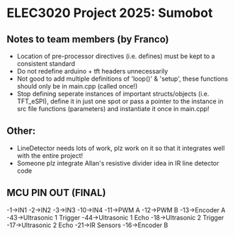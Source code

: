 # ELEC3020 Project 2025: Sumobot


## Notes to team members (by Franco)
- Location of pre-processor directives (i.e. defines) must be kept to a consistent standard
- Do not redefine arduino + tft headers unnecessarily
- Not good to add multiple definitions of 'loop()' & 'setup', these functions should only be in main.cpp (called once!)
- Stop defining seperate instances of important structs/objects (i.e. TFT_eSPI), define it in just one spot or pass a pointer to the instance in src file functions (parameters) and instantiate it once in main.cpp!

## Other:
- LineDetector needs lots of work, plz work on it so that it integrates well with the entire project!
- Someone plz integrate Allan's resistive divider idea in IR line detector code


## MCU PIN OUT (FINAL)
-1->IN1
-2->IN2
-3->IN3
-10->IN4
-11->PWM A
-12->PWM B
-13->Encoder A
-43->Ultrasonic 1 Trigger
-44->Ultrasonic 1 Echo
-18->Ultrasonic 2 Trigger
-17->Ultrasonic 2 Echo
-21->IR Sensors
-16->Encoder B
